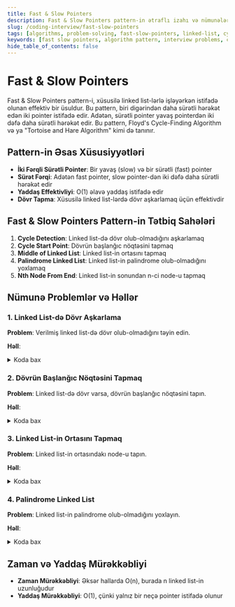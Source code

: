 ```yaml
---
title: Fast & Slow Pointers
description: Fast & Slow Pointers pattern-in ətraflı izahı və nümunələr
slug: /coding-interview/fast-slow-pointers
tags: [algorithms, problem-solving, fast-slow-pointers, linked-list, cycle-detection]
keywords: [fast slow pointers, algorithm pattern, interview problems, cycle detection, tortoise hare]
hide_table_of_contents: false
---
```


# Fast & Slow Pointers
Fast & Slow Pointers pattern-i, xüsusilə linked list-lərlə işləyərkən istifadə olunan effektiv bir üsuldur. Bu pattern, biri digərindən daha sürətli hərəkət edən iki pointer istifadə edir. Adətən, sürətli pointer yavaş pointerdən iki dəfə daha sürətli hərəkət edir. Bu pattern, Floyd's Cycle-Finding Algorithm və ya "Tortoise and Hare Algorithm" kimi də tanınır.

## Pattern-in Əsas Xüsusiyyətləri

- **İki Fərqli Sürətli Pointer**: Bir yavaş (slow) və bir sürətli (fast) pointer
- **Sürət Fərqi**: Adətən fast pointer, slow pointer-dən iki dəfə daha sürətli hərəkət edir
- **Yaddaş Effektivliyi**: O(1) əlavə yaddaş istifadə edir
- **Dövr Tapma**: Xüsusilə linked list-lərdə dövr aşkarlamaq üçün effektivdir

## Fast & Slow Pointers Pattern-in Tətbiq Sahələri

1. **Cycle Detection**: Linked list-də dövr olub-olmadığını aşkarlamaq
2. **Cycle Start Point**: Dövrün başlanğıc nöqtəsini tapmaq
3. **Middle of Linked List**: Linked list-in ortasını tapmaq
4. **Palindrome Linked List**: Linked list-in palindrome olub-olmadığını yoxlamaq
5. **Nth Node From End**: Linked list-in sonundan n-ci node-u tapmaq

## Nümunə Problemlər və Həllər

### 1. Linked List-də Dövr Aşkarlama

**Problem**: Verilmiş linked list-də dövr olub-olmadığını təyin edin.

**Həll**:
<details>
<summary>Koda bax</summary>

```java
public boolean hasCycle(ListNode head) {
    if (head == null || head.next == null) {
        return false;
    }
    
    ListNode slow = head;
    ListNode fast = head;
    
    while (fast != null && fast.next != null) {
        slow = slow.next;          // 1 addım irəli
        fast = fast.next.next;     // 2 addım irəli
        
        if (slow == fast) {        // Əgər pointerlər görüşürsə, dövr var
            return true;
        }
    }
    
    return false;                  // Fast pointer sona çatdı, dövr yoxdur
}
```
</details>

### 2. Dövrün Başlanğıc Nöqtəsini Tapmaq

**Problem**: Linked list-də dövr varsa, dövrün başlanğıc nöqtəsini tapın.

**Həll**:
<details>
<summary>Koda bax</summary>

```java
public ListNode detectCycle(ListNode head) {
    if (head == null || head.next == null) {
        return null;
    }
    
    // Dövr aşkarlama
    ListNode slow = head;
    ListNode fast = head;
    boolean hasCycle = false;
    
    while (fast != null && fast.next != null) {
        slow = slow.next;
        fast = fast.next.next;
        
        if (slow == fast) {
            hasCycle = true;
            break;
        }
    }
    
    if (!hasCycle) {
        return null;
    }
    
    // Dövrün başlanğıcını tapmaq
    slow = head;
    while (slow != fast) {
        slow = slow.next;
        fast = fast.next;
    }
    
    return slow;  // Dövrün başlanğıc nöqtəsi
}
```
</details>

### 3. Linked List-in Ortasını Tapmaq

**Problem**: Linked list-in ortasındakı node-u tapın.

**Həll**:

<details>
<summary>Koda bax</summary>

```java
public ListNode middleNode(ListNode head) {
    if (head == null) {
        return null;
    }
    
    ListNode slow = head;
    ListNode fast = head;
    
    while (fast != null && fast.next != null) {
        slow = slow.next;          // 1 addım irəli
        fast = fast.next.next;     // 2 addım irəli
    }
    
    return slow;  // Orta node
}
```
</details>

### 4. Palindrome Linked List

**Problem**: Linked list-in palindrome olub-olmadığını yoxlayın.

**Həll**:

<details>
<summary>Koda bax</summary>

```java
public boolean isPalindrome(ListNode head) {
    if (head == null || head.next == null) {
        return true;
    }
    
    // Orta nöqtəni tapmaq
    ListNode slow = head;
    ListNode fast = head;
    
    while (fast.next != null && fast.next.next != null) {
        slow = slow.next;
        fast = fast.next.next;
    }
    
    // İkinci yarını çevirmək
    ListNode secondHalf = reverseList(slow.next);
    ListNode firstHalf = head;
    
    // İki yarını müqayisə etmək
    while (secondHalf != null) {
        if (firstHalf.val != secondHalf.val) {
            return false;
        }
        firstHalf = firstHalf.next;
        secondHalf = secondHalf.next;
    }
    
    return true;
}

private ListNode reverseList(ListNode head) {
    ListNode prev = null;
    ListNode current = head;
    
    while (current != null) {
        ListNode next = current.next;
        current.next = prev;
        prev = current;
        current = next;
    }
    
    return prev;
}
```
</details>

## Zaman və Yaddaş Mürəkkəbliyi
- **Zaman Mürəkkəbliyi**: Əksər hallarda O(n), burada n linked list-in uzunluğudur
- **Yaddaş Mürəkkəbliyi**: O(1), çünki yalnız bir neçə pointer istifadə olunur